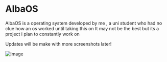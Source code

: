 # AlbaOS
AlbaOS is a operating system developed by me , a uni student who had no clue how an os worked until taking this on
It may not be the best but its a project i plan to constantly work on 

Updates will be make with more screenshots later!

![image](https://github.com/CamH04/AlbaOS/assets/104907445/29feb86e-8122-4058-a9b1-0ff9ae5f10ab)

